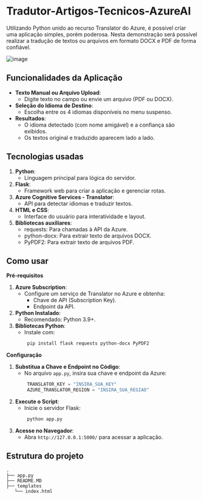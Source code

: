 # **Tradutor-Artigos-Tecnicos-AzureAI**

Utilizando Python unido ao recurso Translator do Azure, é possivel criar uma aplicação simples, porém poderosa. 
Nesta demonstração será possível realizar a tradução de textos ou arquivos em formato DOCX e PDF de forma confiável.

![image](https://github.com/user-attachments/assets/30887445-a7ff-4055-83fa-aa7f8ef4d88c)


## Funcionalidades da Aplicação
* **Texto Manual ou Arquivo Upload**:
  * Digite texto no campo ou envie um arquivo (PDF ou DOCX).
* **Seleção do Idioma de Destino**:
  * Escolha entre os 4 idiomas disponíveis no menu suspenso.
* **Resultados**:
  * O idioma detectado (com nome amigável) e a confiança são exibidos.
  * Os textos original e traduzido aparecem lado a lado.


## **Tecnologias usadas**
1. **Python**:
   * Linguagem principal para lógica do servidor.
2. **Flask**:
   * Framework web para criar a aplicação e gerenciar rotas.
3. **Azure Cognitive Services - Translator**:
   * API para detectar idiomas e traduzir textos.
4. **HTML e CSS**:
   * Interface do usuário para interatividade e layout.
5. **Bibliotecas auxiliares**:
   * requests: Para chamadas à API da Azure.
   * python-docx: Para extrair texto de arquivos DOCX.
   * PyPDF2: Para extrair texto de arquivos PDF.
  

## **Como usar**
**Pré-requisitos**
1. **Azure Subscription**:
   * Configure um serviço de Translator no Azure e obtenha:
     * Chave de API (Subscription Key).
     * Endpoint da API.
2. **Python Instalado**:
   * Recomendado: Python 3.9+.
3. **Bibliotecas Python**:
   * Instale com:
     ```bash
      pip install flask requests python-docx PyPDF2
     ```

**Configuração**
1. **Substitua a Chave e Endpoint no Código**:
   * No arquivo `app.py`, insira sua chave e endpoint da Azure:
     ```python
      TRANSLATOR_KEY = "INSIRA_SUA_KEY"
      AZURE_TRANSLATOR_REGION = "INSIRA_SUA_REGIAO"
     ```
2. **Execute o Script**:
   * Inicie o servidor Flask:
     ```bash
      python app.py
     ```
3. **Acesse no Navegador**:
   * Abra `http://127.0.0.1:5000/` para acessar a aplicação.


## **Estrutura do projeto**
```tree
.
├── app.py
├── README.MD
├── templates
   └── index.html
```

